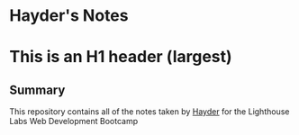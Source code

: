# Hayder's Notes
# This is an H1 header (largest)
## Summary 

This repository contains all of the notes taken by [Hayder](https://github.com/Hayder-Suwaed/lighthouse-web-notes) for the Lighthouse Labs Web Development Bootcamp
